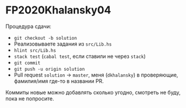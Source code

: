 # FP2020Khalansky04

Процедура сдачи:
* `git checkout -b solution`
* Реализовываете задания из `src/Lib.hs`
* `hlint src/Lib.hs`
* `stack test` (`cabal test`, если ставили не через `stack`)
* `git commit`
* `git push -u origin solution`
* Pull request `solution` -> `master`, меня (`dkhalansky`) в проверяющие,
  фамилия/имя где-то в названии PR.

Коммиты новые можно добавлять сколько угодно, смотреть не буду, пока не
попросите.
